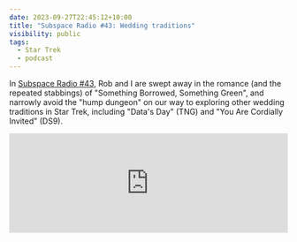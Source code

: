 ```yaml
---
date: 2023-09-27T22:45:12+10:00
title: "Subspace Radio #43: Wedding traditions"
visibility: public
tags:
  - Star Trek
  - podcast
---
```

In [Subspace Radio #43](https://www.subspace.fm/episodes/episode-43-wedding-traditions-ld-4x04-something-borrowed-something-green), Rob and I are swept away in the romance (and the repeated stabbings) of "Something Borrowed, Something Green", and narrowly avoid the "hump dungeon" on our way to exploring other wedding traditions in Star Trek, including "Data's Day" (TNG) and "You Are Cordially Invited" (DS9).

<iframe width="100%" height="180" frameborder="no" scrolling="no" seamless src="https://share.transistor.fm/e/ac90a7c0"></iframe>

